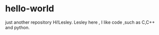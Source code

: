 # hello-world
just another repository
Hi!Lesley.
Lesley here , I like code ,such as C,C++ and python.
